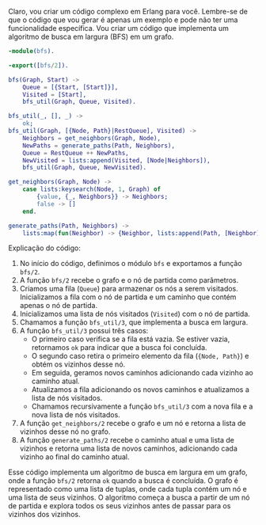 Claro, vou criar um código complexo em Erlang para você. Lembre-se de que o código que vou gerar é apenas um exemplo e pode não ter uma funcionalidade específica. Vou criar um código que implementa um algoritmo de busca em largura (BFS) em um grafo.

```erlang
-module(bfs).

-export([bfs/2]).

bfs(Graph, Start) ->
    Queue = [{Start, [Start]}],
    Visited = [Start],
    bfs_util(Graph, Queue, Visited).

bfs_util(_, [], _) ->
    ok;
bfs_util(Graph, [{Node, Path}|RestQueue], Visited) ->
    Neighbors = get_neighbors(Graph, Node),
    NewPaths = generate_paths(Path, Neighbors),
    Queue = RestQueue ++ NewPaths,
    NewVisited = lists:append(Visited, [Node|Neighbors]),
    bfs_util(Graph, Queue, NewVisited).

get_neighbors(Graph, Node) ->
    case lists:keysearch(Node, 1, Graph) of
        {value, {_, Neighbors}} -> Neighbors;
        false -> []
    end.

generate_paths(Path, Neighbors) ->
    lists:map(fun(Neighbor) -> {Neighbor, lists:append(Path, [Neighbor])} end, Neighbors).
```

Explicação do código:
1. No início do código, definimos o módulo `bfs` e exportamos a função `bfs/2`.
2. A função `bfs/2` recebe o grafo e o nó de partida como parâmetros.
3. Criamos uma fila (`Queue`) para armazenar os nós a serem visitados. Inicializamos a fila com o nó de partida e um caminho que contém apenas o nó de partida.
4. Inicializamos uma lista de nós visitados (`Visited`) com o nó de partida.
5. Chamamos a função `bfs_util/3`, que implementa a busca em largura.
6. A função `bfs_util/3` possui três casos:
   - O primeiro caso verifica se a fila está vazia. Se estiver vazia, retornamos `ok` para indicar que a busca foi concluída.
   - O segundo caso retira o primeiro elemento da fila (`{Node, Path}`) e obtém os vizinhos desse nó.
   - Em seguida, geramos novos caminhos adicionando cada vizinho ao caminho atual.
   - Atualizamos a fila adicionando os novos caminhos e atualizamos a lista de nós visitados.
   - Chamamos recursivamente a função `bfs_util/3` com a nova fila e a nova lista de nós visitados.
7. A função `get_neighbors/2` recebe o grafo e um nó e retorna a lista de vizinhos desse nó no grafo.
8. A função `generate_paths/2` recebe o caminho atual e uma lista de vizinhos e retorna uma lista de novos caminhos, adicionando cada vizinho ao final do caminho atual.

Esse código implementa um algoritmo de busca em largura em um grafo, onde a função `bfs/2` retorna `ok` quando a busca é concluída. O grafo é representado como uma lista de tuplas, onde cada tupla contém um nó e uma lista de seus vizinhos. O algoritmo começa a busca a partir de um nó de partida e explora todos os seus vizinhos antes de passar para os vizinhos dos vizinhos.